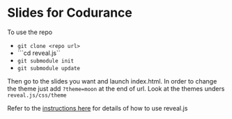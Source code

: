 Slides for Codurance
======

To use the repo

* ```git clone <repo url>```
* ```cd reveal.js``
* ```git submodule init```
* ```git submodule update```

Then go to the slides you want and launch index.html. 
In order to change the theme just add ```?theme=moon``` at the end of url. Look at the themes unders ```reveal.js/css/theme```

Refer to the [instructions here](http://lab.hakim.se/reveal-js/#/) for details of how to use reveal.js 
